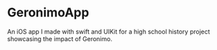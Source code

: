 # GeronimoApp
An iOS app I made with swift and UIKit for a high school history project showcasing the impact of Geronimo.
